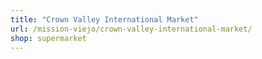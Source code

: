 ```yaml
---
title: "Crown Valley International Market"
url: /mission-viejo/crown-valley-international-market/
shop: supermarket
---
```

